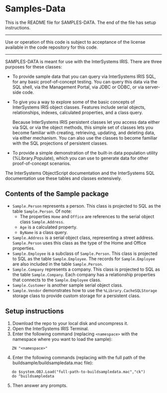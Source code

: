 # Samples-Data
This is the README file for SAMPLES-DATA. 
The end of the file has setup instructions.

---
Use or operation of this code is subject to acceptance of the license available in the code 
repository for this code.

---

SAMPLES-DATA is meant for use with the InterSystems IRIS.
There are three purposes for these classes:
* To provide sample data that you can query via InterSystems IRIS SQL, for any basic 
  proof-of-concept testing. You can query this data via the SQL shell, via the Management Portal, 
  via JDBC or ODBC, or via server-side code.

* To give you a way to explore some of the basic concepts of InterSystems IRIS object classes.
  Features include serial objects, relationships, indexes, calculated properties, and a class query.

  Because InterSystems IRIS persistent classes let you access data either via SQL or via the object
  methods, this simple set of classes lets you become familiar with creating, retrieving, updating, and 
  deleting data, via either mechanism. You can also use the classes to become familiar with 
  the SQL projections of persistent classes. 

* To provide a simple demonstration of the built-in data population utility (%Library.Populate), which
  you can use to generate data for other proof-of-concept scenarios.

The InterSystems ObjectScript documentation and the InterSystems SQL documentation use these tables and 
classes extensively. 


## Contents of the Sample package

* `Sample.Person` represents a person. This class is projected to SQL as the table `Sample.Person`.
  Of note:
  - The properties `Home` and `Office` are references to the serial object class `Sample.Address`.
  - `Age` is a calculated property.
  - `ByName` is a class query.
* `Sample.Address` is a serial object class, representing a street address. `Sample.Person` uses
  this class as the type of the Home and Office properties.
* `Sample.Employee` is a subclass of `Sample.Person`. This class is projected to SQL as the table 
  `Sample.Employee`. The records for `Sample.Employee` are also included in the table `Sample.Person`.
* `Sample.Company` represents a company. This class is projected to SQL as the table `Sample.Company`.
  Each company has a relationship properties that connects to the `Sample.Employee` class.
* `Sample.Customer` is another sample serial object class.
* `Sample.Vendor` demonstrates how to use the `%Library.CacheSQLStorage` storage class to provide 
  custom storage for a persistent class.

## Setup instructions

1. Download the repo to your local disk and uncompress it.
2. Open the InterSystems IRIS Terminal.
3. Enter the following command (replacing `<namespace>` with the namespace where you want to load the sample):
```
   ZN "<namespace>"
```
4. Enter the following commands (replacing with the full path of the buildsample/buildsampledata.mac file):
```
   do $system.OBJ.Load("full-path-to-buildsampledata.mac","ck")
   do ^buildsampledata
```
5. Then answer any prompts.
